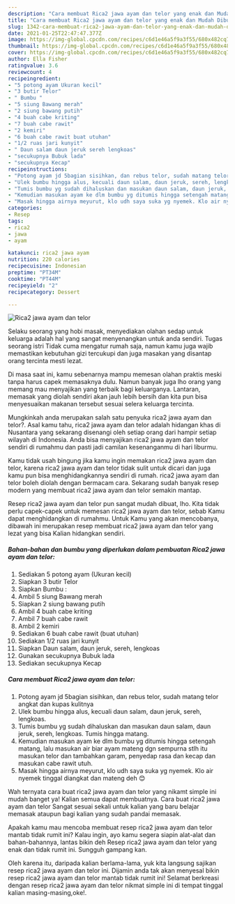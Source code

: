 ```yaml
---
description: "Cara membuat Rica2 jawa ayam dan telor yang enak dan Mudah Dibuat"
title: "Cara membuat Rica2 jawa ayam dan telor yang enak dan Mudah Dibuat"
slug: 1342-cara-membuat-rica2-jawa-ayam-dan-telor-yang-enak-dan-mudah-dibuat
date: 2021-01-25T22:47:47.377Z
image: https://img-global.cpcdn.com/recipes/c6d1e46a5f9a3f55/680x482cq70/rica2-jawa-ayam-dan-telor-foto-resep-utama.jpg
thumbnail: https://img-global.cpcdn.com/recipes/c6d1e46a5f9a3f55/680x482cq70/rica2-jawa-ayam-dan-telor-foto-resep-utama.jpg
cover: https://img-global.cpcdn.com/recipes/c6d1e46a5f9a3f55/680x482cq70/rica2-jawa-ayam-dan-telor-foto-resep-utama.jpg
author: Ella Fisher
ratingvalue: 3.6
reviewcount: 4
recipeingredient:
- "5 potong ayam Ukuran kecil"
- "3 butir Telor"
- " Bumbu "
- "5 siung Bawang merah"
- "2 siung bawang putih"
- "4 buah cabe kriting"
- "7 buah cabe rawit"
- "2 kemiri"
- "6 buah cabe rawit buat utuhan"
- "1/2 ruas jari kunyit"
- " Daun salam daun jeruk sereh lengkoas"
- "secukupnya Bubuk lada"
- "secukupnya Kecap"
recipeinstructions:
- "Potong ayam jd 5bagian sisihkan, dan rebus telor, sudah matang telor angkat dan kupas kulitnya"
- "Ulek bumbu hingga alus, kecuali daun salam, daun jeruk, sereh, lengkoas."
- "Tumis bumbu yg sudah dihaluskan dan masukan daun salam, daun jeruk, sereh, lengkoas. Tumis hingga matang."
- "Kemudian masukan ayam ke dlm bumbu yg ditumis hingga setengah matang, lalu masukan air biar ayam mateng dgn sempurna stlh itu masukan telor dan tambahkan garam, penyedap rasa dan kecap dan masukan cabe rawit utuh."
- "Masak hingga airnya meyurut, klo udh saya suka yg nyemek. Klo air nyemek tinggal diangkat dan mateng deh 😊"
categories:
- Resep
tags:
- rica2
- jawa
- ayam

katakunci: rica2 jawa ayam 
nutrition: 220 calories
recipecuisine: Indonesian
preptime: "PT34M"
cooktime: "PT44M"
recipeyield: "2"
recipecategory: Dessert

---
```



![Rica2 jawa ayam dan telor](https://img-global.cpcdn.com/recipes/c6d1e46a5f9a3f55/680x482cq70/rica2-jawa-ayam-dan-telor-foto-resep-utama.jpg)

Selaku seorang yang hobi masak, menyediakan olahan sedap untuk keluarga adalah hal yang sangat menyenangkan untuk anda sendiri. Tugas seorang istri Tidak cuma mengatur rumah saja, namun kamu juga wajib memastikan kebutuhan gizi tercukupi dan juga masakan yang disantap orang tercinta mesti lezat.

Di masa  saat ini, kamu sebenarnya mampu memesan olahan praktis meski tanpa harus capek memasaknya dulu. Namun banyak juga lho orang yang memang mau menyajikan yang terbaik bagi keluarganya. Lantaran, memasak yang diolah sendiri akan jauh lebih bersih dan kita pun bisa menyesuaikan makanan tersebut sesuai selera keluarga tercinta. 



Mungkinkah anda merupakan salah satu penyuka rica2 jawa ayam dan telor?. Asal kamu tahu, rica2 jawa ayam dan telor adalah hidangan khas di Nusantara yang sekarang disenangi oleh setiap orang dari hampir setiap wilayah di Indonesia. Anda bisa menyajikan rica2 jawa ayam dan telor sendiri di rumahmu dan pasti jadi camilan kesenanganmu di hari liburmu.

Kamu tidak usah bingung jika kamu ingin memakan rica2 jawa ayam dan telor, karena rica2 jawa ayam dan telor tidak sulit untuk dicari dan juga kamu pun bisa menghidangkannya sendiri di rumah. rica2 jawa ayam dan telor boleh diolah dengan bermacam cara. Sekarang sudah banyak resep modern yang membuat rica2 jawa ayam dan telor semakin mantap.

Resep rica2 jawa ayam dan telor pun sangat mudah dibuat, lho. Kita tidak perlu capek-capek untuk memesan rica2 jawa ayam dan telor, sebab Kamu dapat menghidangkan di rumahmu. Untuk Kamu yang akan mencobanya, dibawah ini merupakan resep membuat rica2 jawa ayam dan telor yang lezat yang bisa Kalian hidangkan sendiri.

<!--inarticleads1-->

##### Bahan-bahan dan bumbu yang diperlukan dalam pembuatan Rica2 jawa ayam dan telor:

1. Sediakan 5 potong ayam (Ukuran kecil)
1. Siapkan 3 butir Telor
1. Siapkan  Bumbu :
1. Ambil 5 siung Bawang merah
1. Siapkan 2 siung bawang putih
1. Ambil 4 buah cabe kriting
1. Ambil 7 buah cabe rawit
1. Ambil 2 kemiri
1. Sediakan 6 buah cabe rawit (buat utuhan)
1. Sediakan 1/2 ruas jari kunyit
1. Siapkan  Daun salam, daun jeruk, sereh, lengkoas
1. Gunakan secukupnya Bubuk lada
1. Sediakan secukupnya Kecap




<!--inarticleads2-->

##### Cara membuat Rica2 jawa ayam dan telor:

1. Potong ayam jd 5bagian sisihkan, dan rebus telor, sudah matang telor angkat dan kupas kulitnya
1. Ulek bumbu hingga alus, kecuali daun salam, daun jeruk, sereh, lengkoas.
1. Tumis bumbu yg sudah dihaluskan dan masukan daun salam, daun jeruk, sereh, lengkoas. Tumis hingga matang.
1. Kemudian masukan ayam ke dlm bumbu yg ditumis hingga setengah matang, lalu masukan air biar ayam mateng dgn sempurna stlh itu masukan telor dan tambahkan garam, penyedap rasa dan kecap dan masukan cabe rawit utuh.
1. Masak hingga airnya meyurut, klo udh saya suka yg nyemek. Klo air nyemek tinggal diangkat dan mateng deh 😊




Wah ternyata cara buat rica2 jawa ayam dan telor yang nikamt simple ini mudah banget ya! Kalian semua dapat membuatnya. Cara buat rica2 jawa ayam dan telor Sangat sesuai sekali untuk kalian yang baru belajar memasak ataupun bagi kalian yang sudah pandai memasak.

Apakah kamu mau mencoba membuat resep rica2 jawa ayam dan telor mantab tidak rumit ini? Kalau ingin, ayo kamu segera siapin alat-alat dan bahan-bahannya, lantas bikin deh Resep rica2 jawa ayam dan telor yang enak dan tidak rumit ini. Sungguh gampang kan. 

Oleh karena itu, daripada kalian berlama-lama, yuk kita langsung sajikan resep rica2 jawa ayam dan telor ini. Dijamin anda tak akan menyesal bikin resep rica2 jawa ayam dan telor mantab tidak rumit ini! Selamat berkreasi dengan resep rica2 jawa ayam dan telor nikmat simple ini di tempat tinggal kalian masing-masing,oke!.

